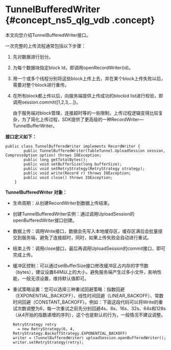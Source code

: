 # TunnelBufferedWriter {#concept_ns5_qlg_vdb .concept}

本文向您介绍TunnelBufferedWriter接口。

一次完整的上传流程通常包括以下步骤：

1.  先对数据进行划分。
2.  为每个数据块指定block Id，即调用openRecordWriter\(id\)。
3.  用一个或多个线程分别将这些block上传上去，并在某个block上传失败以后，需要对整个block进行重传。
4.  在所有block都上传以后，向服务端提供上传成功的blockid list进行校验，即调用session.commit\(\[1,2,3,…\]\)。

    由于服务端对block管理，连接超时等的一些限制，上传过程逻辑变得比较复杂，为了简化上传过程，SDK提供了更高级的一种RecordWriter—TunnelBufferWriter。


**接口定义如下：**

```
public class TunnelBufferedWriter implements RecordWriter {
        public TunnelBufferedWriter(TableTunnel.UploadSession session, CompressOption option) throws IOException;
        public long getTotalBytes();
        public void setBufferSize(long bufferSize);
        public void setRetryStrategy(RetryStrategy strategy);
        public void write(Record r) throws IOException;
        public void close() throws IOException;
    }
```

**TunnelBufferedWriter 对象：**

-   生命周期：从创建RecordWriter到数据上传结束。
-   创建TunnelBufferedWriter实例：通过调用UploadSession的openBufferedWriter接口创建。
-   数据上传：调用Write接口，数据会先写入本地缓存区，缓存区满后会批量提交到服务端，避免了连接超时，同时，如果上传失败会自动进行重试。
-   结束上传：调用close接口，最后再调用UploadSession的commit接口，即可完成上传。
-   缓冲区控制：可以通过setBufferSize接口修改缓冲区占内存的字节数（bytes），建议设置64M以上的大小，避免服务端产生过多小文件，影响性能，一般无须设置，维持默认值即可。
-   重试策略设置：您可以选择三种重试回避策略：指数回避（EXPONENTIAL\_BACKOFF）、线性时间回避（LINEAR\_BACKOFF）、常数时间回避（CONSTANT\_BACKOFF）。例如：下面这段代码可以将Write的重试次数调整为6，每一次重试之前先分别回避4s、8s、16s、32s、64s和128s（从4开始的指数递增的序列），这个也是默认的行为，一般情况不建议调整。

    ```
    RetryStrategy retry 
      = new RetryStrategy(6, 4, RetryStrategy.BackoffStrategy.EXPONENTIAL_BACKOFF)
    writer = (TunnelBufferedWriter) uploadSession.openBufferedWriter();
    writer.setRetryStrategy(retry);
    ```


